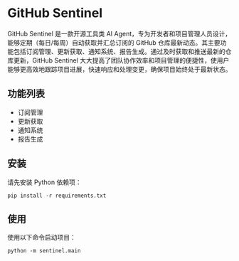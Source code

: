 # GitHub Sentinel

GitHub Sentinel 是一款开源工具类 AI Agent，专为开发者和项目管理人员设计，能够定期（每日/每周）自动获取并汇总订阅的 GitHub 仓库最新动态。其主要功能包括订阅管理、更新获取、通知系统、报告生成。通过及时获取和推送最新的仓库更新，GitHub Sentinel 大大提高了团队协作效率和项目管理的便捷性，使用户能够更高效地跟踪项目进展，快速响应和处理变更，确保项目始终处于最新状态。

## 功能列表
- 订阅管理
- 更新获取
- 通知系统
- 报告生成

## 安装
请先安装 Python 依赖项：
```
pip install -r requirements.txt
```

## 使用
使用以下命令启动项目：
```
python -m sentinel.main
```
